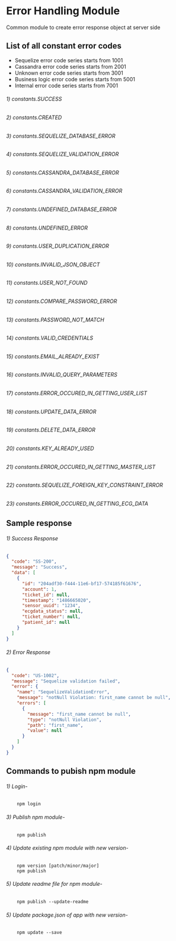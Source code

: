 # Error Handling Module

Common module to create error response object at server side

## List of all constant error codes


* Sequelize error code series starts from 1001
* Cassandra error code series starts from 2001
* Unknown error code series starts from 3001
* Business logic error code series starts from 5001
* Internal error code series starts from 7001


###### 1) constants.SUCCESS
###### 2) constants.CREATED
###### 3) constants.SEQUELIZE_DATABASE_ERROR
###### 4) constants.SEQUELIZE_VALIDATION_ERROR
###### 5) constants.CASSANDRA_DATABASE_ERROR
###### 6) constants.CASSANDRA_VALIDATION_ERROR
###### 7) constants.UNDEFINED_DATABASE_ERROR
###### 8) constants.UNDEFINED_ERROR
###### 9) constants.USER_DUPLICATION_ERROR
###### 10) constants.INVALID_JSON_OBJECT
###### 11) constants.USER_NOT_FOUND
###### 12) constants.COMPARE_PASSWORD_ERROR
###### 13) constants.PASSWORD_NOT_MATCH
###### 14) constants.VALID_CREDENTIALS
###### 15) constants.EMAIL_ALREADY_EXIST
###### 16) constants.INVALID_QUERY_PARAMETERS
###### 17) constants.ERROR_OCCURED_IN_GETTING_USER_LIST
###### 18) constants.UPDATE_DATA_ERROR
###### 19) constants.DELETE_DATA_ERROR
###### 20) constants.KEY_ALREADY_USED
###### 21) constants.ERROR_OCCURED_IN_GETTING_MASTER_LIST
###### 22) constants.SEQUELIZE_FOREIGN_KEY_CONSTRAINT_ERROR
###### 23) constants.ERROR_OCCURED_IN_GETTING_ECG_DATA

## Sample response
###### 1) Success Response
```json
{
  "code": "SS-200",
  "message": "Success",
  "data": [
    {
      "id": "204adf30-f444-11e6-bf17-574185f61676",
      "account": 1,      
      "ticket_id": null,
      "timestamp": "1486665020",
      "sensor_uuid": "1234",
      "ecgdata_status": null,
      "ticket_number": null,
      "patient_id": null
    }
  ]
}
```

###### 2) Error Response
```json
{
  "code": "US-1002",
  "message": "Sequelize validation failed",
  "error": {
    "name": "SequelizeValidationError",
    "message": "notNull Violation: first_name cannot be null",
    "errors": [
      {
        "message": "first_name cannot be null",
        "type": "notNull Violation",
        "path": "first_name",
        "value": null
      }
    ]
  }
}
```

## Commands to pubish npm module
###### 1) Login- 
        npm login    
###### 3) Publish npm module-
        npm publish
###### 4) Update existing npm module with new version-
        npm version [patch/minor/major]   
        npm publish      
###### 5) Update readme file for npm module-
        npm publish --update-readme
###### 5) Update package.json of app with new version-
        npm update --save   

  